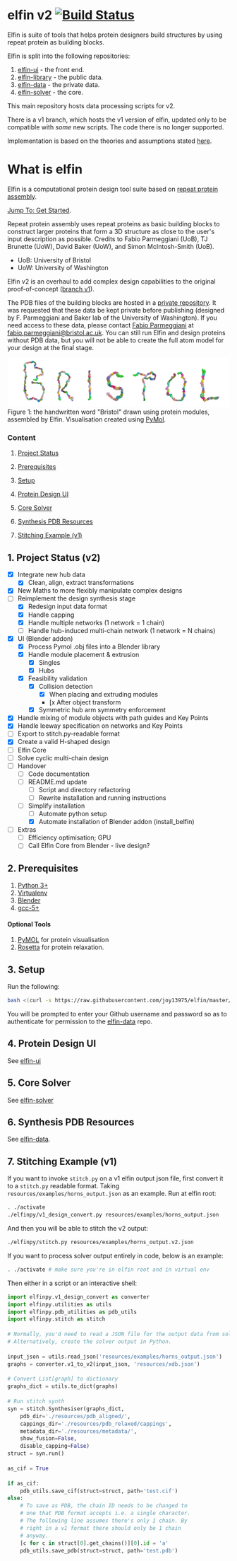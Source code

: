 # elfin v2 [![Build Status](https://travis-ci.com/joy13975/elfin.svg?branch=master)](https://travis-ci.com/joy13975/elfin)

Elfin is suite of tools that helps protein designers build structures by using repeat protein as building blocks. 

Elfin is split into the following repositories:
 1. [elfin-ui](https://github.com/joy13975/elfin-ui) - the front end.
 2. [elfin-library](https://github.com/joy13975/elfin-library) - the public data.
 3. [elfin-data](https://github.com/joy13975/elfin-data) - the private data.
 4. [elfin-solver](https://github.com/joy13975/elfin-solver) - the core.

This main repository hosts data processing scripts for v2. 

There is a v1 branch, which hosts the v1 version of elfin, updated only to be compatible with *some* new scripts. The code there is no longer supported.

Implementation is based on the theories and assumptions stated [here](theories_and_assumptions.md).

# What is elfin

Elfin is a computational protein design tool suite based on [repeat protein assembly](https://www.sciencedirect.com/science/article/pii/S1047847717301417). 

[Jump To: Get Started](#2-prerequisites).

Repeat protein assembly uses repeat proteins as basic building blocks to construct larger proteins that form a 3D structure as close to the user's input description as possible. Credits to Fabio Parmeggiani (UoB), TJ Brunette (UoW), David Baker (UoW), and Simon McIntosh-Smith (UoB).

* UoB: University of Bristol
* UoW: University of Washington

Elfin v2 is an overhaul to add complex design capabilities to the original proof-of-concept ([branch v1](https://github.com/joy13975/elfin/tree/v1)).

The PDB files of the building blocks are hosted in a [private repository](https://github.com/joy13975/elfin-db). It was requested that these data be kept private before publishing (designed by F. Parmeggiani and Baker lab of the University of Washington). If you need access to these data, please contact [Fabio Parmeggiani](https://github.com/parmef) at fabio.parmeggiani@bristol.ac.uk. You can still run Elfin and design proteins without PDB data, but you will not be able to create the full atom model for your design at the final stage.

![alt tag](resources/diagrams/ProteinBristol.png)
Figure 1: the handwritten word "Bristol" drawn using protein modules, assembled by Elfin. Visualisation created using [PyMol](https://pymol.org).

### Content
1. [Project Status](#1-project-status-v2)

2. [Prerequisites](#2-prerequisites)

3. [Setup](#3-setup)

4. [Protein Design UI](#4-protein-design-ui)

5. [Core Solver](#5-core-solver)

6. [Synthesis PDB Resources](#6-synthesis-pdb-resources)

7. [Stitching Example (v1)](#7-stitching-example-v1)

## 1. Project Status (v2)
 - [x] Integrate new hub data
     - [x] Clean, align, extract transformations
 - [x] New Maths to more flexibly manipulate complex designs 
 - [ ] Reimplement the design synthesis stage
     - [x] Redesign input data format
     - [x] Handle capping
     - [x] Handle multiple networks (1 network = 1 chain)
     - [ ] Handle hub-induced multi-chain network (1 network = N chains)
 - [x] UI (Blender addon)
     - [x] Process Pymol .obj files into a Blender library
     - [x] Handle module placement & extrusion
         - [x] Singles
         - [x] Hubs
     - [x] Feasibility validation
         - [x] Collision detection
             - [x] When placing and extruding modules
             - [x After object transform
         - [x] Symmetric hub arm symmetry enforcement
 - [x] Handle mixing of module objects with path guides and Key Points
 - [x] Handle leeway specification on networks and Key Points
 - [ ] Export to stitch.py-readable format
 - [x] Create a valid H-shaped design 
 - [ ] Elfin Core
 - [ ] Solve cyclic multi-chain design
 - [ ] Handover
     - [ ] Code documentation
     - [ ] README.md update
         - [ ] Script and directory refactoring
         - [ ] Rewrite installation and running instructions
     - [ ] Simplify installation
         - [ ] Automate python setup
         - [x] Automate installation of Blender addon (install_belfin)
 - [ ] Extras
     - [ ] Efficiency optimisation; GPU
     - [ ] Call Elfin Core from Blender - live design?

## 2. Prerequisites
1. [Python 3+](https://www.python.org/downloads/)
2. [Virtualenv](https://virtualenv.pypa.io/en/stable/)
3. [Blender](https://www.blender.org/)
4. [gcc-5+](https://gcc.gnu.org/)

#### Optional Tools
1. [PyMOL](https://www.pymol.org) for protein visualisation
2. [Rosetta](https://www.rosettacommons.org/software/license-and-download) for protein relaxation.

## 3. Setup

Run the following:
```Bash
bash <(curl -s https://raw.githubusercontent.com/joy13975/elfin/master/setup_elfin)
```

You will be prompted to enter your Github username and password so as to authenticate for permission to the [elfin-data](https://github.com/joy13975/elfin-data) repo.

## 4. Protein Design UI

See [elfin-ui](https://github.com/joy13975/elfin-ui)

## 5. Core Solver

See [elfin-solver](https://github.com/joy13975/elfin-solver)

## 6. Synthesis PDB Resources

See [elfin-data](https://github.com/joy13975/elfin-data).

## 7. Stitching Example (v1)

If you want to invoke `stitch.py` on a v1 elfin output json file, first convert it to a `stitch.py` readable format. Taking `resources/examples/horns_output.json` as an example. Run at elfin root:
```Bash
. ./activate
./elfinpy/v1_design_convert.py resources/examples/horns_output.json
```

And then you will be able to stitch the v2 output:
```Bash
./elfinpy/stitch.py resources/examples/horns_output.v2.json
```

If you want to process solver output entirely in code, below is an example:


```Bash
. ./activate # make sure you're in elfin root and in virtual env
```

Then either in a script or an interactive shell:

```Python
import elfinpy.v1_design_convert as converter
import elfinpy.utilities as utils
import elfinpy.pdb_utilities as pdb_utils
import elfinpy.stitch as stitch

# Normally, you'd need to read a JSON file for the output data from solver.
# Alternatively, create the solver output in Python.

input_json = utils.read_json('resources/examples/horns_output.json')
graphs = converter.v1_to_v2(input_json, 'resources/xdb.json')

# Convert List[graph] to dictionary
graphs_dict = utils.to_dict(graphs)

# Run stitch synth
syn = stitch.Synthesiser(graphs_dict, 
    pdb_dir='./resources/pdb_aligned/',
    cappings_dir='./resources/pdb_relaxed/cappings',
    metadata_dir='./resources/metadata/',
    show_fusion=False,
    disable_capping=False)
struct = syn.run()

as_cif = True

if as_cif:
    pdb_utils.save_cif(struct=struct, path='test.cif')
else:
    # To save as PDB, the chain ID needs to be changed to
    # one that PDB format accepts i.e. a single character.
    # The following line assumes there's only 1 chain. By
    # right in a v1 format there should only be 1 chain 
    # anyway.
    [c for c in struct[0].get_chains()][0].id = 'a'
    pdb_utils.save_pdb(struct=struct, path='test.pdb')
```